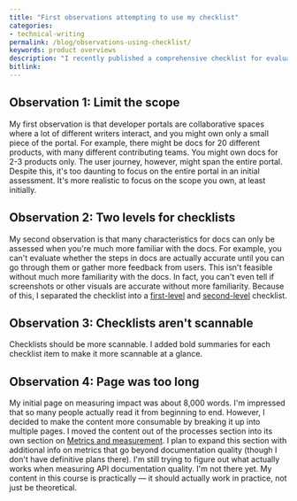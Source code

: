 ```yaml
---
title: "First observations attempting to use my checklist"
categories:
- technical-writing
permalink: /blog/observations-using-checklist/
keywords: product overviews
description: "I recently published a comprehensive checklist for evaluating documentation quality. I have a few initial observations since publishing this."
bitlink:
---
```


## Observation 1: Limit the scope

My first observation is that developer portals are collaborative spaces where a lot of different writers interact, and you might own only a small piece of the portal. For example, there might be docs for 20 different products, with many different contributing teams. You might own docs for 2-3 products only. The user journey, however, might span the entire portal. Despite this, it's too daunting to focus on the entire portal in an initial assessment. It's more realistic to focus on the scope you own, at least initially.

## Observation 2: Two levels for checklists

My second observation is that many characteristics for docs can only be assessed when you're much more familiar with the docs. For example, you can't evaluate whether the steps in docs are actually accurate until you can go through them or gather more feedback from users. This isn't feasible without much more familiarity with the docs. In fact, you can't even tell if screenshots or other visuals are accurate without more familiarity. Because of this, I separated the checklist into a [first-level](/learnapidoc/docapis_metrics_first_level_checklist) and [second-level](/learnapidoc/docapis_metrics_second_level_checklist) checklist.

## Observation 3: Checklists aren't scannable

Checklists should be more scannable. I added bold summaries for each checklist item to make it more scannable at a glance.

## Observation 4: Page was too long

My initial page on measuring impact was about 8,000 words. I'm impressed that so many people actually read it from beginning to end. However, I decided to make the content more consumable by breaking it up into multiple pages. I moved the content out of the processes section into its own section on [Metrics and measurement](/learnapidoc/docapis_metrics_and_measurement). I plan to expand this section with additional info on metrics that go beyond documentation quality (though I don't have definitive plans there). I'm still trying to figure out what actually works when measuring API documentation quality. I'm not there yet. My content in this course is practically &mdash; it should actually work in practice, not just be theoretical.
